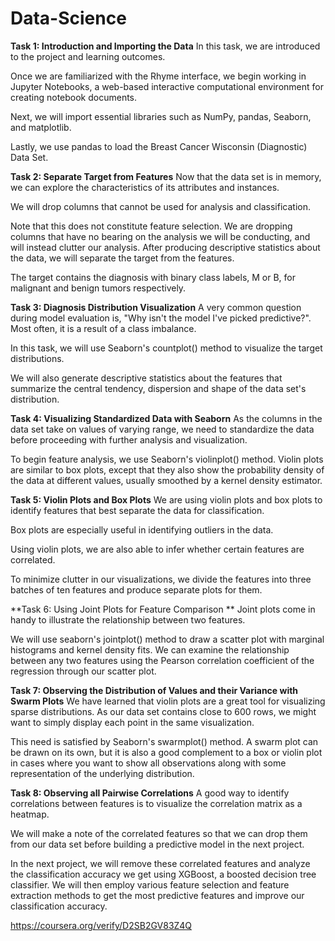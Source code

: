 # Data-Science

**Task 1: Introduction and Importing the Data**
In this task, we are introduced to the project and learning outcomes. 

Once we are familiarized with the Rhyme interface, we begin working in Jupyter Notebooks, a web-based interactive computational environment for creating notebook documents.

Next, we will import essential libraries such as NumPy, pandas, Seaborn, and matplotlib.   

Lastly, we use pandas to load the Breast Cancer Wisconsin (Diagnostic) Data Set.

**Task 2: Separate Target from Features**
Now that the data set is in memory, we can explore the characteristics of its attributes and instances.   

We will drop columns that cannot be used for analysis and classification. 

Note that this does not constitute feature selection. We are dropping columns that have no bearing on the analysis we will be conducting, and will instead clutter our analysis.   After producing descriptive statistics about the data, we will separate the target from the features.

 The target contains the diagnosis with binary class labels, M or B, for malignant and benign tumors respectively. 

**Task 3: Diagnosis Distribution Visualization**
A very common question during model evaluation is, "Why isn't the model I've picked predictive?".  Most often, it is a result of a class imbalance.

In this task, we will use Seaborn's countplot() method to visualize the target distributions. 

We will also generate descriptive statistics about the features that summarize the central tendency, dispersion and shape of the data set's distribution.

**Task 4: Visualizing Standardized Data with Seaborn**
As the columns in the data set take on values of varying range, we need to standardize the data before proceeding with further analysis and visualization. 

To begin feature analysis, we use Seaborn's violinplot() method.  Violin plots are similar to box plots, except that they also show the probability density of the data at different values, usually smoothed by a kernel density estimator. 

**Task 5: Violin Plots and Box Plots**
We are using violin plots and box plots to identify features that best separate the data for classification. 

Box plots are especially useful in identifying outliers in the data. 

Using violin plots, we are also able to infer whether certain features are correlated. 

To minimize clutter in our visualizations, we divide the features into three batches of ten features and produce separate plots for them.

**Task 6: Using Joint Plots for Feature Comparison **
Joint plots come in handy to illustrate the relationship between two features. 

We will use seaborn's jointplot() method to draw a scatter plot with marginal histograms and kernel density fits. We can examine the relationship between any two features using the Pearson correlation coefficient of the regression through our scatter plot.

**Task 7: Observing the Distribution of Values and their Variance with Swarm Plots**
We have learned that violin plots are a great tool for visualizing sparse distributions. As our data set contains close to 600 rows, we might want to simply display each point in the same visualization. 

This need is satisfied by Seaborn's swarmplot() method. A swarm plot can be drawn on its own, but it is also a good complement to a box or violin plot in cases where you want to show all observations along with some representation of the underlying distribution.

**Task 8: Observing all Pairwise Correlations**
A good way to identify correlations between features is to visualize the correlation matrix as a heatmap. 

We will make a note of the correlated features so that we can drop them from our data set before building a predictive model in the next project.

In the next project, we will remove these correlated features and analyze the classification accuracy we get using XGBoost, a boosted decision tree classifier. We will then employ various feature selection and feature extraction methods to get the most predictive features and improve our classification accuracy. 


https://coursera.org/verify/D2SB2GV83Z4Q

